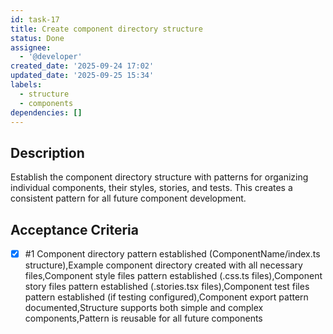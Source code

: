 ```yaml
---
id: task-17
title: Create component directory structure
status: Done
assignee:
  - '@developer'
created_date: '2025-09-24 17:02'
updated_date: '2025-09-25 15:34'
labels:
  - structure
  - components
dependencies: []
---
```


## Description

Establish the component directory structure with patterns for organizing individual components, their styles, stories, and tests. This creates a consistent pattern for all future component development.

## Acceptance Criteria
<!-- AC:BEGIN -->
- [x] #1 Component directory pattern established (ComponentName/index.ts structure),Example component directory created with all necessary files,Component style files pattern established (.css.ts files),Component story files pattern established (.stories.tsx files),Component test files pattern established (if testing configured),Component export pattern documented,Structure supports both simple and complex components,Pattern is reusable for all future components
<!-- AC:END -->
